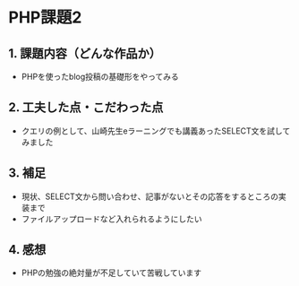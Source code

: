 # PHP課題2 

## 1. 課題内容（どんな作品か）
- PHPを使ったblog投稿の基礎形をやってみる

## 2. 工夫した点・こだわった点
- クエリの例として、山崎先生eラーニングでも講義あったSELECT文を試してみました

## 3. 補足
- 現状、SELECT文から問い合わせ、記事がないとその応答をするところの実装まで
- ファイルアップロードなど入れられるようにしたい

## 4. 感想
- PHPの勉強の絶対量が不足していて苦戦しています
